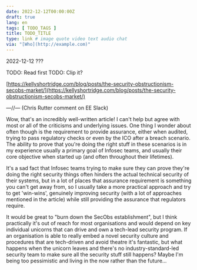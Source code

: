 ```yaml
---
date: 2022-12-12T00:00:00Z
draft: true
lang: en
tags: [ TODO_TAGS ]
title: TODO_TITLE
type: link # image quote video text audio chat
via: "[Who](http://example.com)"
---
```



2022-12-12 ???


TODO: Read first
TODO: Clip it?

[https://kellyshortridge.com/blog/posts/the-security-obstructionism-secobs-market/](https://kellyshortridge.com/blog/posts/the-security-obstructionism-secobs-market/)

—//—
(Chris Rutter comment on EE Slack)

Wow, that's an incredibly well-written article! I can't help but agree with most or all of the criticisms and underlying issues.  One thing I wonder about often though is the requirement to provide assurance, either when audited, trying to pass regulatory checks or even by the ICO after a breach scenario.  The ability to prove that you're doing the right stuff in these scenarios is in my experience usually a primary goal of Infosec teams, and usually their core objective when started up (and often throughout their lifetimes).

It's a sad fact that Infosec teams trying to make sure they can prove they're doing the right security things often hinders the actual technical security of their systems, but in a lot of places that assurance requirement is something you can't get away from, so I usually take a more practical approach and try to get 'win-wins', genuinely improving security (with a lot of approaches mentioned in the article) while still providing the assurance that regulators require.

It would be great to "burn down the SecObs establishment", but I think practically it's out of reach for most organisations and would depend on key individual unicorns that can drive and own a tech-lead security program.  If an organisation is able to really embed a novel security culture and procedures that are tech-driven and avoid theatre it's fantastic, but what happens when the unicorn leaves and there's no industry-standard-led security team to make sure all the security stuff still happens? Maybe I'm being too pessimistic and living in the now rather than the future...
